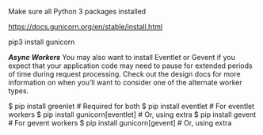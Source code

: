 Make sure all Python 3 packages installed

https://docs.gunicorn.org/en/stable/install.html


pip3 install gunicorn

***Async Workers***
You may also want to install Eventlet or Gevent if you expect that your application code may need to pause for extended periods of time during request processing. Check out the design docs for more information on when you’ll want to consider one of the alternate worker types.

$ pip install greenlet            # Required for both
$ pip install eventlet            # For eventlet workers
$ pip install gunicorn[eventlet]  # Or, using extra
$ pip install gevent              # For gevent workers
$ pip install gunicorn[gevent]    # Or, using extra
